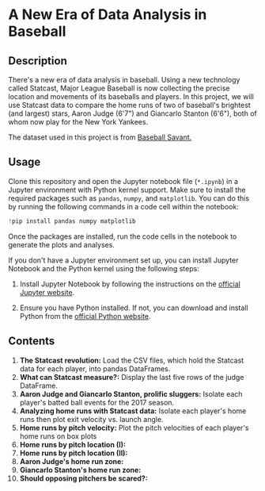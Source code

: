 # A New Era of Data Analysis in Baseball
## Description 
There's a new era of data analysis in baseball. Using a new technology called Statcast, Major League Baseball is now collecting the precise location and movements of its baseballs and players. In this project, we will use Statcast data to compare the home runs of two of baseball's brightest (and largest) stars, Aaron Judge (6'7") and Giancarlo Stanton (6'6"), both of whom now play for the New York Yankees.

The dataset used in this project is from [Baseball Savant.](https://baseballsavant.mlb.com/about)
## Usage
Clone this repository and open the Jupyter notebook file (`*.ipynb`) in a Jupyter environment with Python kernel support. Make sure to install the required packages such as `pandas`, `numpy`, and `matplotlib`. You can do this by running the following commands in a code cell within the notebook:
```python
!pip install pandas numpy matplotlib
```
Once the packages are installed, run the code cells in the notebook to generate the plots and analyses.

If you don't have a Jupyter environment set up, you can install Jupyter Notebook and the Python kernel using the following steps:

1. Install Jupyter Notebook by following the instructions on the [official Jupyter website](https://jupyter.org/install).

2. Ensure you have Python installed. If not, you can download and install Python from the [official Python website](https://www.python.org/downloads/).
## Contents
1. **The Statcast revolution:** Load the CSV files, which hold the Statcast data for each player, into pandas DataFrames.
2. **What can Statcast measure?:** Display the last five rows of the judge DataFrame.
3. **Aaron Judge and Giancarlo Stanton, prolific sluggers:** Isolate each player's batted ball events for the 2017 season.
4. **Analyzing home runs with Statcast data:** Isolate each player's home runs then plot exit velocity vs. launch angle.
5. **Home runs by pitch velocity:** Plot the pitch velocities of each player's home runs on box plots
6. **Home runs by pitch location (I):**
7. **Home runs by pitch location (II):**
8. **Aaron Judge's home run zone:**
9. **Giancarlo Stanton's home run zone:**
10. **Should opposing pitchers be scared?:**